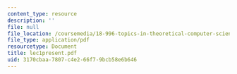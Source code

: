 ```yaml
---
content_type: resource
description: ''
file: null
file_location: /coursemedia/18-996-topics-in-theoretical-computer-science-internet-research-problems-spring-2002/3170cbaa7807c4e266f79bcb58e6b646_lec1present.pdf
file_type: application/pdf
resourcetype: Document
title: lec1present.pdf
uid: 3170cbaa-7807-c4e2-66f7-9bcb58e6b646
---
```

